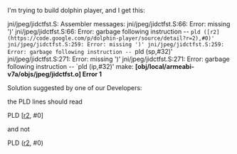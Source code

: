 I'm trying to build dolphin player, and I get this:

jni/jpeg/jidctfst.S: Assembler messages:
jni/jpeg/jidctfst.S:66: Error: missing ')'
jni/jpeg/jidctfst.S:66: Error: garbage following instruction -- `pld ([r2](https://code.google.com/p/dolphin-player/source/detail?r=2),#0)'
jni/jpeg/jidctfst.S:259: Error: missing ')'
jni/jpeg/jidctfst.S:259: Error: garbage following instruction -- `pld (sp,#32)'
jni/jpeg/jidctfst.S:271: Error: missing ')'
jni/jpeg/jidctfst.S:271: Error: garbage following instruction -- `pld (ip,#32)'
make: **[obj/local/armeabi-v7a/objs/jpeg/jidctfst.o] Error 1**


Solution suggested by one of our Developers:

the PLD lines should read

PLD     [[r2](https://code.google.com/p/dolphin-player/source/detail?r=2), #0]

and not

PLD     ([r2](https://code.google.com/p/dolphin-player/source/detail?r=2), #0)